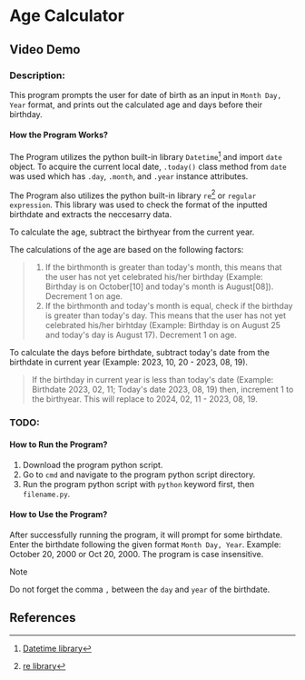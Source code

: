 # Age Calculator
## Video Demo
### Description:
This program prompts the user for date of birth as an input in `Month Day, Year` format, and prints out the calculated age and days before their birthday. 

#### How the Program Works?
The Program utilizes the python built-in library `Datetime`[^1] and import `date` object. 
To acquire the current local date, `.today()` class method from `date` was used which has `.day`, `.month`, and `.year` instance attributes.

The Program also utilizes the python built-in library `re`[^2] or `regular expression`. This library was used to check the format of the inputted birthdate and extracts the neccesarry data.

To calculate the age, subtract the birthyear from the current year.

The calculations of the age are based on the following factors:
> 1. If the birthmonth is greater than today's month, this means that the user has not yet celebrated his/her birthday (Example: Birthday is on October[10] and today's month is August[08]). Decrement 1 on age.
> 2. If the birthmonth and today's month is equal, check if the birthday is greater than today's day. This means that the user has not yet celebrated his/her birhtday (Example: Birthday is on August 25 and today's day is August 17). Decrement 1 on age.

To calculate the days before birthdate, subtract today's date from the birthdate in current year (Example: 2023, 10, 20 - 2023, 08, 19).
> If the birthday in current year is less than today's date (Example: Birthdate 2023, 02, 11; Today's date 2023, 08, 19) then, increment 1 to the birthyear. This will replace to 2024, 02, 11 - 2023, 08, 19.

### TODO:
#### How to Run the Program?
1. Download the program python script.
2. Go to `cmd` and navigate to the program python script directory.
3. Run the program python script with `python` keyword first, then `filename.py`.

#### How to Use the Program?
After successfully running the program, it will prompt for some birthdate.
Enter the birthdate following the given format `Month Day, Year`. Example: October 20, 2000 or Oct 20, 2000. The program is case insensitive. 
>[!NOTE]
>Do not forget the comma `,` between the `day` and `year` of the birthdate.


## References
[^1]: [Datetime library](https://docs.python.org/3/library/datetime.html)
[^2]: [re library](https://docs.python.org/3/library/re.html)
